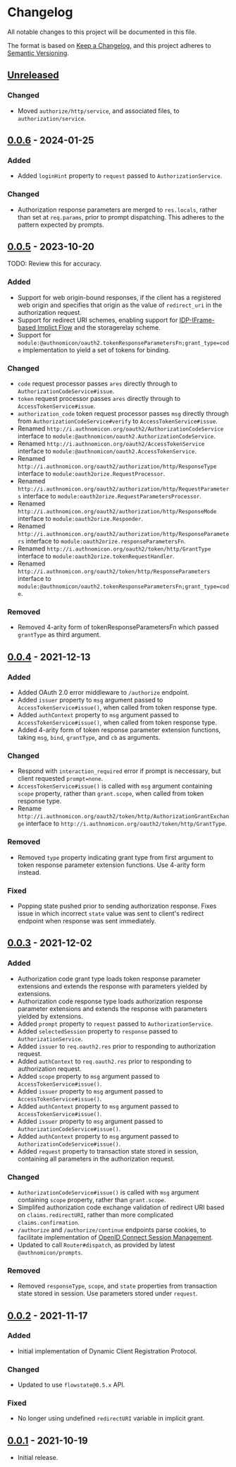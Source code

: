 # Changelog
All notable changes to this project will be documented in this file.

The format is based on [Keep a Changelog](https://keepachangelog.com/en/1.0.0/),
and this project adheres to [Semantic Versioning](https://semver.org/spec/v2.0.0.html).

## [Unreleased]
### Changed
- Moved `authorize/http/service`, and associated files, to `authorization/service`.

## [0.0.6] - 2024-01-25
### Added
- Added `loginHint` property to `request` passed to `AuthorizationService`.

### Changed
- Authorization response parameters are merged to `res.locals`, rather than set
at `req.params`, prior to prompt dispatching.  This adheres to the pattern
expected by prompts.

## [0.0.5] - 2023-10-20

TODO: Review this for accuracy.

### Added
- Support for web origin-bound responses, if the client has a registered web
origin and specifies that origin as the value of `redirect_uri` in the
authorization request.
- Support for redirect URI schemes, enabling support for [IDP-IFrame-based Implict Flow](http://lists.openid.net/pipermail/openid-specs-ab/Week-of-Mon-20151116/005865.html)
and the storagerelay scheme.
- Support for `module:@authnomicon/oauth2.tokenResponseParametersFn;grant_type=code`
implementation to yield a set of tokens for binding.

### Changed
- `code` request processor passes `ares` directly through to
`AuthorizationCodeService#issue`.
- `token` request processor passes `ares` directly through to
`AccessTokenService#issue`.
- `authorization_code` token request processor passes `msg` directly through
from `AuthorizationCodeService#verify` to `AccessTokenService#issue`.
- Renamed `http://i.authnomicon.org/oauth2/AuthorizationCodeService` interface
to `module:@authnomicon/oauth2.AuthorizationCodeService`.
- Renamed `http://i.authnomicon.org/oauth2/AccessTokenService` interface to
`module:@authnomicon/oauth2.AccessTokenService`.
- Renamed `http://i.authnomicon.org/oauth2/authorization/http/ResponseType`
interface to `module:oauth2orize.RequestProcessor`.
- Renamed `http://i.authnomicon.org/oauth2/authorization/http/RequestParameters`
interface to `module:oauth2orize.RequestParametersProcessor`.
- Renamed `http://i.authnomicon.org/oauth2/authorization/http/ResponseMode`
interface to `module:oauth2orize.Responder`.
- Renamed `http://i.authnomicon.org/oauth2/authorization/http/ResponseParameters`
interface to `module:oauth2orize.responseParametersFn`.
- Renamed `http://i.authnomicon.org/oauth2/token/http/GrantType` interface to
`module:oauth2orize.tokenRequestHandler`.
- Renamed `http://i.authnomicon.org/oauth2/token/http/ResponseParameters`
interface to `module:@authnomicon/oauth2.tokenResponseParametersFn;grant_type=code`.

### Removed
- Removed 4-arity form of tokenResponseParametersFn which passed `grantType` as
third argument.

## [0.0.4] - 2021-12-13
### Added
- Added OAuth 2.0 error middleware to `/authorize` endpoint.
- Added `issuer` property to `msg` argument passed to `AccessTokenService#issue()`,
when called from token response type.
- Added `authContext` property to `msg` argument passed to `AccessTokenService#issue()`,
when called from token response type.
- Added 4-arity form of token response parameter extension functions, taking
`msg`, `bind`, `grantType`, and `cb` as arguments.

### Changed
- Respond with `interaction_required` error if prompt is neccessary, but client
requested `prompt=none`.
- `AccessTokenService#issue()` is called with `msg` argument containing `scope`
property, rather than `grant.scope`, when called from token response type.
- Rename `http://i.authnomicon.org/oauth2/token/http/AuthorizationGrantExchange`
interface to `http://i.authnomicon.org/oauth2/token/http/GrantType`.

### Removed
- Removed `type` property indicating grant type from first argument to token response
parameter extension functions.  Use 4-arity form instead.

### Fixed
- Popping state pushed prior to sending authorization response.  Fixes issue in
which incorrect `state` value was sent to client's redirect endpoint when
response was sent immediately.

## [0.0.3] - 2021-12-02
### Added
- Authorization code grant type loads token response parameter extensions and
extends the response with parameters yielded by extensions.
- Authorization code response type loads authorization response parameter
extensions and extends the response with parameters yielded by extensions.
- Added `prompt` property to `request` passed to `AuthorizationService`.
- Added `selectedSession` property to `response` passed to `AuthorizationService`.
- Added `issuer` to `req.oauth2.res` prior to responding to authorization
request.
- Added `authContext` to `req.oauth2.res` prior to responding to authorization
request.
- Added `scope` property to `msg` argument passed to `AccessTokenService#issue()`.
- Added `issuer` property to `msg` argument passed to `AccessTokenService#issue()`.
- Added `authContext` property to `msg` argument passed to `AccessTokenService#issue()`.
- Added `issuer` property to `msg` argument passed to `AuthorizationCodeService#issue()`.
- Added `authContext` property to `msg` argument passed to `AuthorizationCodeService#issue()`.
- Added `request` property to transaction state stored in session, containing
all parameters in the authorization request.

### Changed
- `AuthorizationCodeService#issue()` is called with `msg` argument containing
`scope` property, rather than `grant.scope`.
- Simplifed authorization code exchange validation of redirect URI based on
`claims.redirectURI`, rather than more complicated `claims.confirmation`.
- `/authorize` and `/authorize/continue` endpoints parse cookies, to facilitate
implementation of [OpenID Connect Session Management](https://openid.net/specs/openid-connect-session-1_0.html).
- Updated to call `Router#dispatch`, as provided by latest `@authnomicon/prompts`.

### Removed
- Removed `responseType`, `scope`, and `state` properties from transaction state
stored in session.  Use parameters stored under `request`.

## [0.0.2] - 2021-11-17
### Added
- Initial implementation of Dynamic Client Registration Protocol.

### Changed
- Updated to use `flowstate@0.5.x` API.

### Fixed
- No longer using undefined `redirectURI` variable in implicit grant.

## [0.0.1] - 2021-10-19

- Initial release.

[Unreleased]: https://github.com/authnomicon/oauth2/compare/v0.0.6...HEAD
[0.0.6]: https://github.com/authnomicon/oauth2/compare/v0.0.5...v0.0.6
[0.0.5]: https://github.com/authnomicon/oauth2/compare/v0.0.4...v0.0.5
[0.0.4]: https://github.com/authnomicon/oauth2/compare/v0.0.3...v0.0.4
[0.0.3]: https://github.com/authnomicon/oauth2/compare/v0.0.2...v0.0.3
[0.0.2]: https://github.com/authnomicon/oauth2/compare/v0.0.1...v0.0.2
[0.0.1]: https://github.com/authnomicon/oauth2/releases/tag/v0.0.1
